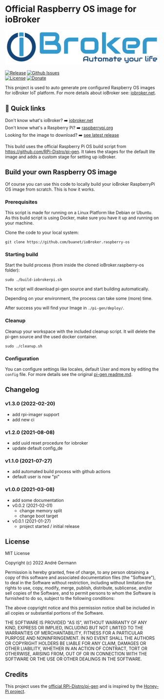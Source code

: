 # Official Raspberry OS image for ioBroker

 <img src="https://github.com/buanet/ioBroker.raspberry-os/raw/main/doc/img/iobroker_logo.png" width="600" title="ioBroker Logo">

[![Release](https://img.shields.io/github/v/release/buanet/ioBroker.raspberry-os)](https://github.com/buanet/ioBroker.raspberry-os/releases)
[![Github Issues](https://img.shields.io/github/issues/buanet/ioBroker.raspberry-os)](https://github.com/buanet/ioBroker.raspberry-os/issues)<br>
[![License](https://img.shields.io/github/license/buanet/ioBroker.raspberry-os)](https://github.com/buanet/ioBroker.raspberry-os/blob/master/LICENSE.md)
[![Donate](https://img.shields.io/badge/donate-paypal-blue)](https://paypal.me/buanet)

This project is used to auto generate pre configured Raspberry OS images for ioBroker IoT platform. For more details about ioBroker see: [iobroker.net](https://www.iobroker.net/).

## :rocket: Quick links

Don't know what's ioBroker? :arrow_right: [iobroker.net](https://www.iobroker.net)<br>
Don't know what's a Raspberry Pi? :arrow_right: [raspberrypi.org](https://www.raspberrypi.org/)<br>
Looking for the image to download? :arrow_right: [see latest release](https://github.com/buanet/ioBroker.raspberry-os/releases/latest)


This build uses the official Raspberry Pi OS build script from https://github.com/RPi-Distro/pi-gen. It takes the stages for the default lite image and adds a custom stage for setting up ioBroker.

## Build your own Raspberry OS image
Of course you can use this code to locally build your ioBroker RaspberryPi OS image from scratch.
This is how it works.

### Prerequisites
This script is made for running on a Linux Platform like Debian or Ubuntu.
As this build script is using Docker, make sure you have it up and running on your machine. 

Clone the code to your local system:

```
git clone https://github.com/buanet/ioBroker.raspberry-os
```

### Starting build
Start the build process (from inside the cloned ioBroker.raspberry-os folder):
```
sudo ./build-iobrokerpi.sh
```
The script will download pi-gen source and start building automatically.

Depending on your environment, the process can take some (more) time.

After success you will find your Image in ```./pi-gen/deploy/```.

### Cleanup
Cleanup your workspace with the included cleanup script. It will delete the pi-gen source and the used docker container.
```
sudo ./cleanup.sh
```

### Configuration
You can configure settings like locales, default User and more by editing the ```config``` file. For more details see the original [pi-gen readme.md](https://github.com/RPi-Distro/pi-gen/blob/master/README.md).

## Changelog

### v1.3.0 (2022-02-20)
* add rpi-imager support
* add new ci

### v1.2.0 (2021-08-08)
* add uuid reset procedure for iobroker
* update default config_de

### v1.1.0 (2021-07-27)
* add automated build process with github actions
* default user is now "pi"

### v1.0.0 (2021-03-08)
* add some documentation
* v0.0.2 (2021-02-01)
  * change memory split
  * change boot target
* v0.0.1 (2021-01-27)
    * project started / initial release

## License

MIT License

Copyright (c) 2022 André Germann

Permission is hereby granted, free of charge, to any person obtaining a copy
of this software and associated documentation files (the "Software"), to deal
in the Software without restriction, including without limitation the rights
to use, copy, modify, merge, publish, distribute, sublicense, and/or sell
copies of the Software, and to permit persons to whom the Software is
furnished to do so, subject to the following conditions:

The above copyright notice and this permission notice shall be included in all
copies or substantial portions of the Software.

THE SOFTWARE IS PROVIDED "AS IS", WITHOUT WARRANTY OF ANY KIND, EXPRESS OR
IMPLIED, INCLUDING BUT NOT LIMITED TO THE WARRANTIES OF MERCHANTABILITY,
FITNESS FOR A PARTICULAR PURPOSE AND NONINFRINGEMENT. IN NO EVENT SHALL THE
AUTHORS OR COPYRIGHT HOLDERS BE LIABLE FOR ANY CLAIM, DAMAGES OR OTHER
LIABILITY, WHETHER IN AN ACTION OF CONTRACT, TORT OR OTHERWISE, ARISING FROM,
OUT OF OR IN CONNECTION WITH THE SOFTWARE OR THE USE OR OTHER DEALINGS IN THE
SOFTWARE.

## Credits

This project uses the [official RPi-Distro/pi-gen](https://github.com/RPi-Distro/pi-gen) and is inspired by the [Honey-Pi project](https://github.com/Honey-Pi/HoneyPi-Build-Raspbian).
